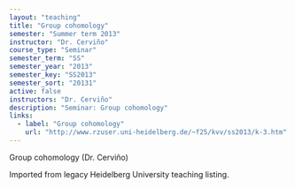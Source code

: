 ```yaml
---
layout: "teaching"
title: "Group cohomology"
semester: "Summer term 2013"
instructor: "Dr. Cerviño"
course_type: "Seminar"
semester_term: "SS"
semester_year: "2013"
semester_key: "SS2013"
semester_sort: "20131"
active: false
instructors: "Dr. Cerviño"
description: "Seminar: Group cohomology"
links:
  - label: "Group cohomology"
    url: "http://www.rzuser.uni-heidelberg.de/~f25/kvv/ss2013/k-3.htm"
---
```


Group cohomology (Dr. Cerviño)

Imported from legacy Heidelberg University teaching listing.